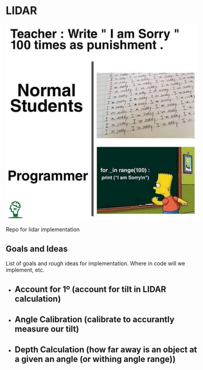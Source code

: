 # LIDAR

![Programming Meme](meme.jpg?raw=true)

Repo for lidar implementation 

## Goals and Ideas
List of goals and rough ideas for implementation. Where in code will we implement, etc.

- Account for 1º (account for tilt in LIDAR calculation)
    - 
- Angle Calibration (calibrate to accurantly measure our tilt)
    - 
- Depth Calculation (how far away is an object at a given an angle (or withing angle range))
    - 
